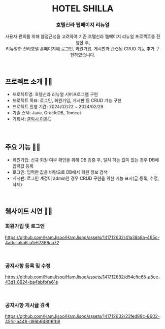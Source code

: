 <h1 align="center">HOTEL SHILLA</h1>
<h3 align="center">
 호텔신라 웹페이지 리뉴얼
</h3>
<p align="center">
 사용자 편의를 위해 웹접근성을 고려하여 기존 호텔신라 웹페이지 리뉴얼 프로젝트를 진행한 후,
 <br />리뉴얼한 신라호텔 홈페이지에 로그인, 회원가입, 게시판과 관련된 CRUD 기능 추가 구현하였습니다.
</p>
<br />

## 프로젝트 소개 💁‍♀️
- 프로젝트명: 호텔신라 리뉴얼 서버프로그램 구현
- 프로젝트 목표: 로그인, 회원가입, 게시판 등 CRUD 기능 구현
- 프로젝트 진행 기간:  2024/02/22 ~ 2024/02/29
- 기술 스택: Java, OracleDB, Tomcat
- 기획서: [클릭시 이동👆](https://www.canva.com/design/DAF9fY6wueg/AvRaibpK2GTFSR1bAHAqyw/edit?utm_content=DAF9fY6wueg&utm_campaign=designshare&utm_medium=link2&utm_source=sharebutton)</p>

<br />

## 주요 기능 💁‍♀️
- 회원가입: 신규 회원 여부 확인을 위해 DB 검증 후, 일치 하는 값이 없는 경우 DB에 입력값 등록 
- 로그인: 입력한 값을 바탕으로 DB에서 회원 정보 검색
- 게시판: 로그인 계정이 admin인 경우 CRUD 구현을 위한 기능 표시(글 등록, 수정, 삭제)

<br />

## 웹사이트 시연 💁‍♀️
### 회원가입 및 로그인
https://github.com/HamJisoo/HamJisoo/assets/141712632/41a39a8a-485c-4a0c-a5a6-a1e67366ca72

<br />

### 공지사항 등록 및 수정
https://github.com/HamJisoo/HamJisoo/assets/141712632/d54e5e65-a5ee-43d1-8924-ba4bbfbfe61e

<br />

### 공지사항 게시글 검색
https://github.com/HamJisoo/HamJisoo/assets/141712632/23fed88c-8602-45fd-a448-d86b64806fb9

